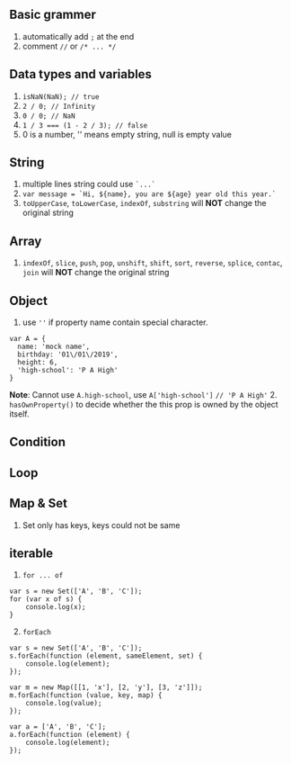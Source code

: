 
## Basic grammer

1. automatically add ```;``` at the end
2. comment ```//```  or ```/* ... */```


## Data types and variables
1. ```isNaN(NaN); // true```
2. ```2 / 0; // Infinity```
3. ```0 / 0; // NaN```
4. ```1 / 3 === (1 - 2 / 3); // false```
5.  0 is a number, '' means empty string, null is empty value

## String
1. multiple lines string could use ``` `...` ```
2. ```var message = `Hi, ${name}, you are ${age} year old this year.` ```
3. ```toUpperCase```, ```toLowerCase```, ```indexOf```, ```substring``` will **NOT** change the original string

## Array
1. ```indexOf```, ```slice```, ```push```, ```pop```, ```unshift```, ```shift```, ```sort```, ```reverse```, ```splice```, ```contac```, ```join``` will **NOT** change the original string

## Object
1. use ```''``` if property name contain special character.
```
var A = {
  name: 'mock name',
  birthday: '01\/01\/2019',
  height: 6,
  'high-school': 'P A High'
}
```
**Note**: Cannot use ```A.high-school```, use ```A['high-school']``` ```// 'P A High'```
2. ```hasOwnProperty()``` to decide whether the this prop is owned by the object itself.

## Condition

## Loop

## Map & Set
1. Set only has keys, keys could not be same

## iterable
1. ```for ... of```
```
var s = new Set(['A', 'B', 'C']);
for (var x of s) {
    console.log(x);
}
```
2. ```forEach```
```
var s = new Set(['A', 'B', 'C']);
s.forEach(function (element, sameElement, set) {
    console.log(element);
});
```
```
var m = new Map([[1, 'x'], [2, 'y'], [3, 'z']]);
m.forEach(function (value, key, map) {
    console.log(value);
});
```
```
var a = ['A', 'B', 'C'];
a.forEach(function (element) {
    console.log(element);
});
```

